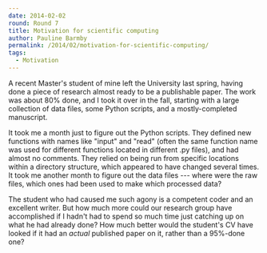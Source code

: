 ```yaml
---
date: 2014-02-02
round: Round 7
title: Motivation for scientific computing
author: Pauline Barmby
permalink: /2014/02/motivation-for-scientific-computing/
tags:
  - Motivation
---
```

A recent Master's student of mine left the University last spring, having done a piece of research almost ready to be a publishable paper. The work was about 80% done, and I took it over in the fall, starting with a large collection of data files, some Python scripts, and a mostly-completed manuscript.

It took me a month just to figure out the Python scripts. They defined new functions with names like "input" and "read" (often the same function name was used for different functions located in different .py files), and had almost no comments. They relied on being run from specific locations within a directory structure, which appeared to have changed several times. It took me another month to figure out the data files --- where were the raw files, which ones had been used to make which processed data?

The student who had caused me such agony is a competent coder and an excellent writer. But how much more could our research group have accomplished if I hadn't had to spend so much time just catching up on what he had already done? How much better would the student's CV have looked if it had an *actual* published paper on it, rather than a 95%-done one?

&nbsp;
